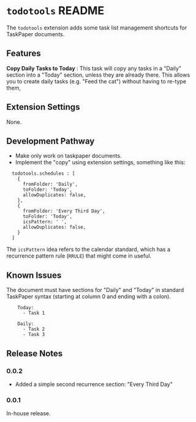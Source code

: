 # `todotools` README

The `todotools` extension adds some task list management shortcuts for TaskPaper documents.

## Features

**Copy Daily Tasks to Today**
: This task will copy any tasks in a "Daily" section into a "Today" section, unless they are already there. This allows you to create daily tasks (e.g. "Feed the cat") without having to re-type them,

## Extension Settings

None. 

## Development Pathway

* Make only work on taskpaper documents.
* Implement the "copy" using extension settings, something like this:

````
  todotools.schedules : [
    { 
      fromFolder: 'Daily', 
      toFolder: 'Today',
      allowDuplicates: false, 
    },
    { 
      fromFolder: 'Every Third Day', 
      toFolder: 'Today',
      icsPattern: ' ',
      allowDuplicates: false, 
    }
  ]
````

The `icsPattern` idea refers to the calendar standard, which has a recurrence pattern rule (`RRULE`) that might come in useful.

## Known Issues

The document must have sections for "Daily" and "Today" in standard TaskPaper syntax (starting at column 0 and ending with a colon).

````
    Today:
      - Task 1

    Daily:
      - Task 2
      - Task 3
````

## Release Notes

### 0.0.2

* Added a simple second recurrence section: "Every Third Day" 

### 0.0.1

In-house release. 
